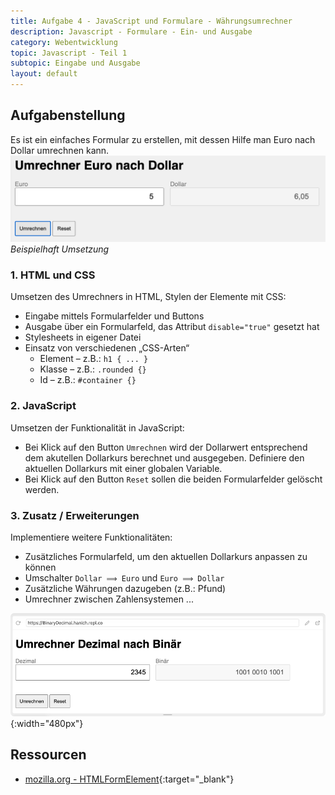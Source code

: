 ```yaml
---
title: Aufgabe 4 - JavaScript und Formulare - Währungsumrechner
description: Javascript - Formulare - Ein- und Ausgabe
category: Webentwicklung
topic: Javascript - Teil 1
subtopic: Eingabe und Ausgabe
layout: default
---
```


## Aufgabenstellung
Es ist ein einfaches Formular zu erstellen, mit dessen Hilfe man Euro nach Dollar umrechnen kann.
![Währungsrechner](./img/dollar2euro.png)
*Beispielhaft Umsetzung*


### 1. HTML und CSS

Umsetzen des Umrechners in HTML, Stylen der Elemente mit CSS:
* Eingabe mittels Formularfelder und Buttons
* Ausgabe über ein Formularfeld, das Attribut `disable="true"` gesetzt hat
*	Stylesheets in eigener Datei
*	Einsatz von verschiedenen „CSS-Arten“
	 * Element – z.B.: `h1 { ... }`
	 * Klasse – z.B.: `.rounded {}`
	 * Id – z.B.: `#container {}`



### 2. JavaScript

Umsetzen der Funktionalität in JavaScript:

* Bei Klick auf den Button `Umrechnen` wird der Dollarwert entsprechend dem akutellen Dollarkurs berechnet und ausgegeben. Definiere den aktuellen Dollarkurs mit einer globalen Variable.
* Bei Klick auf den Button `Reset` sollen die beiden Formularfelder gelöscht werden.



### 3. Zusatz / Erweiterungen

Implementiere weitere Funktionalitäten:
* Zusätzliches Formularfeld, um den aktuellen Dollarkurs anpassen zu können
* Umschalter `Dollar ⟹ Euro` und `Euro ⟹ Dollar` 
* Zusätzliche Währungen dazugeben (z.B.: Pfund)
* Umrechner zwischen Zahlensystemen ...

![Dezimal nach Binär](./img/decimal2binary.png){:width="480px"}

## Ressourcen
* [mozilla.org - HTMLFormElement](https://developer.mozilla.org/de/docs/Web/API/HTMLFormElement){:target="_blank"}